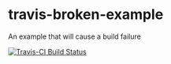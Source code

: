 # travis-broken-example

An example that will cause a build failure

[![Travis-CI Build Status](https://travis-ci.org/.svg?branch=master)](https://travis-ci.org/)
